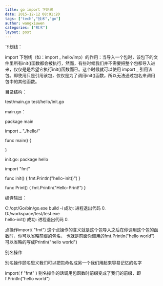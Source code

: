 ```yaml
---
title: go import 下划线
date: 2015-12-12 08:01:20
tags: ["tech","技术","go"]
author: wangxiuwen
categories: ["技术"]
layout: post
---
```


下划线：

import 下划线（如：import _ hello/imp）的作用：当导入一个包时，该包下的文件里所有init()函数都会被执行，然而，有些时候我们并不需要把整个包都导入进来，仅仅是是希望它执行init()函数而已。这个时候就可以使用 import _ 引用该包。即使用只是引用该包，仅仅是为了调用init()函数，所以无法通过包名来调用包中的其他函数。


目录结构：

test/main.go
test/hello/init.go


 main.go：

package main

import _ "./hello/"

func main() {

}

init.go:
package hello

import "fmt"

func init() {
        fmt.Println("hello-init()")
}

func Print() {
        fmt.Println("Hello-Print!")
}



编译输出：

C:/opt/Go/bin/go.exe build -i 
成功: 进程退出代码 0.
D:/workspace/test/test.exe  
hello-init()
成功: 进程退出代码 0.


点操作import( "fmt") 这个点操作的含义就是这个包导入之后在你调用这个包的函数时，你可以省略前缀的包名，
也就是前面你调用的fmt.Println("hello world")可以省略的写成Println("hello world")


别名操作


别名操作顾名思义我们可以把包命名成另一个我们用起来容易记忆的名字

import( f "fmt" ) 别名操作的话调用包函数时前缀变成了我们的前缀，即f.Println("hello world")

